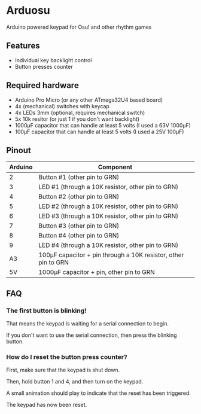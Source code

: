 # Arduosu
Arduino powered keypad for Osu! and other rhythm games

## Features
- Individual key backlight control
- Button presses counter

## Required hardware
- Arduino Pro Micro (or any other ATmega32U4 based board)
- 4x (mechanical) switches with keycap
- 4x LEDs 3mm (optional, requires mechanical switch)
- 5x 10k resitor (or just 1 if you don't want backlight)
- 1000μF capacitor that can handle at least 5 volts (I used a 63V 1000μF)
- 100μF capacitor that can handle at least 5 volts (I used a 25V 100μF)

## Pinout
|Arduino|Component                                                       |
|-------|----------------------------------------------------------------|
|2      | Button #1 (other pin to GRN)                                   |
|3      | LED #1 (through a 10K resistor, other pin to GRN)              |
|4      | Button #2 (other pin to GRN)                                   |
|5      | LED #2 (through a 10K resistor, other pin to GRN)              |
|6      | LED #3 (through a 10K resistor, other pin to GRN)              |
|7      | Button #3 (other pin to GRN)                                   |
|8      | Button #4 (other pin to GRN)                                   |
|9      | LED #4 (through a 10K resistor, other pin to GRN)              |
|A3     | 100μF capacitor + pin through a 10K resistor, other pin to GRN |
|5V     | 1000μF capacitor + pin, other pin to GRN                       |

## FAQ
### The first button is blinking!
That means the keypad is waiting for a serial connection to begin.

If you don't want to use the serial connection, then press the blinking button.

### How do I reset the button press counter?
First, make sure that the keypad is shut down.

Then, hold button 1 and 4, and then turn on the keypad.


A small animation should play to indicate that the reset has been triggered.

The keypad has now been reset.
